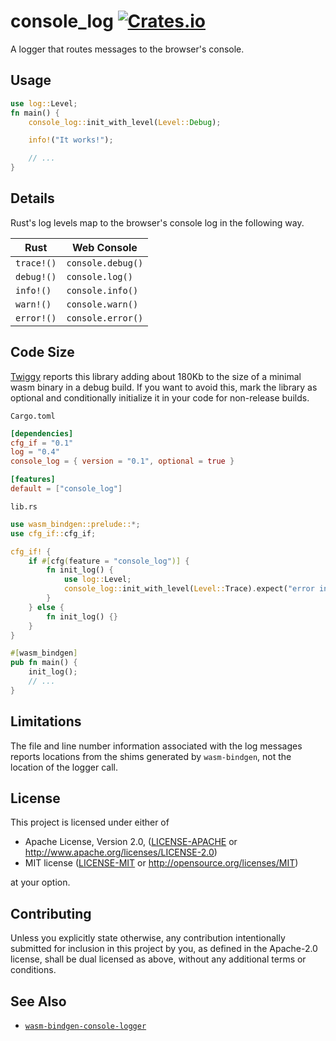 # console_log [![Crates.io](https://img.shields.io/crates/v/console_log.svg)](https://crates.io/crates/console_log)

A logger that routes messages to the browser's console.

## Usage

```rust
use log::Level;
fn main() {
    console_log::init_with_level(Level::Debug);

    info!("It works!");

    // ...
}
```

## Details

Rust's log levels map to the browser's console log in the following way.

| Rust       | Web Console       |
|------------|-------------------|
| `trace!()` | `console.debug()` |
| `debug!()` | `console.log()`   |
| `info!()`  | `console.info()`  |
| `warn!()`  | `console.warn()`  |
| `error!()` | `console.error()` |

## Code Size

[Twiggy](https://github.com/rustwasm/twiggy) reports this library adding about
180Kb to the size of a minimal wasm binary in a debug build. If you want to
avoid this, mark the library as optional and conditionally initialize it in
your code for non-release builds.

`Cargo.toml`
```toml
[dependencies]
cfg_if = "0.1"
log = "0.4"
console_log = { version = "0.1", optional = true }

[features]
default = ["console_log"]
```

`lib.rs`
```rust
use wasm_bindgen::prelude::*;
use cfg_if::cfg_if;

cfg_if! {
    if #[cfg(feature = "console_log")] {
        fn init_log() {
            use log::Level;
            console_log::init_with_level(Level::Trace).expect("error initializing log");
        }
    } else {
        fn init_log() {}
    }
}

#[wasm_bindgen]
pub fn main() {
    init_log();
    // ...
}
```

## Limitations

The file and line number information associated with the log messages reports
locations from the shims generated by `wasm-bindgen`, not the location of the
logger call.

## License

This project is licensed under either of

 * Apache License, Version 2.0, ([LICENSE-APACHE](LICENSE-APACHE) or
   http://www.apache.org/licenses/LICENSE-2.0)
 * MIT license ([LICENSE-MIT](LICENSE-MIT) or
   http://opensource.org/licenses/MIT)

at your option.

## Contributing

Unless you explicitly state otherwise, any contribution intentionally submitted
for inclusion in this project by you, as defined in the Apache-2.0 license,
shall be dual licensed as above, without any additional terms or conditions.

## See Also

- [`wasm-bindgen-console-logger`](https://github.com/blm768/wasm-bindgen-console-logger)
